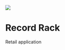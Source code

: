 [![](https://github.com/obeezzy/rr-schema/workflows/CI/badge.svg)](https://github.com/obeezzy/RecordRack/actions?query=workflow%3ACI)
# Record Rack
Retail application
